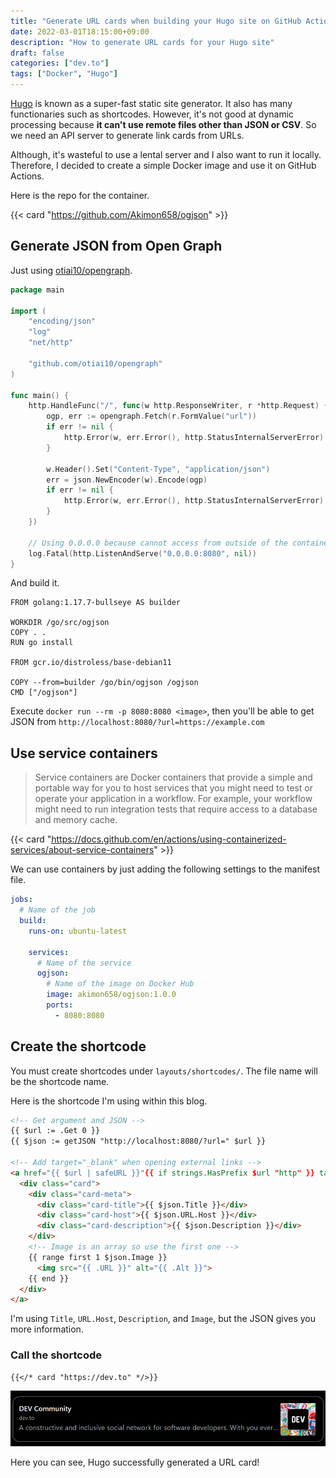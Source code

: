 ```yaml
---
title: "Generate URL cards when building your Hugo site on GitHub Actions"
date: 2022-03-01T18:15:00+09:00
description: "How to generate URL cards for your Hugo site"
draft: false
categories: ["dev.to"]
tags: ["Docker", "Hugo"]
---
```


[Hugo](https://gohugo.io) is known as a super-fast static site generator.
It also has many functionaries such as shortcodes.
However, it's not good at dynamic processing because **it can't use remote files other than JSON or CSV**.
So we need an API server to generate link cards from URLs.

Although, it's wasteful to use a lental server and I also want to run it locally.
Therefore, I decided to create a simple Docker image and use it on GitHub Actions.

Here is the repo for the container.

{{< card "https://github.com/Akimon658/ogjson" >}}

## Generate JSON from Open Graph

Just using [otiai10/opengraph](https://github.com/otiai10/opengraph).

```go:main.go
package main

import (
	"encoding/json"
	"log"
	"net/http"

	"github.com/otiai10/opengraph"
)

func main() {
	http.HandleFunc("/", func(w http.ResponseWriter, r *http.Request) {
		ogp, err := opengraph.Fetch(r.FormValue("url"))
		if err != nil {
			http.Error(w, err.Error(), http.StatusInternalServerError)
		}

		w.Header().Set("Content-Type", "application/json")
		err = json.NewEncoder(w).Encode(ogp)
		if err != nil {
			http.Error(w, err.Error(), http.StatusInternalServerError)
		}
	})

	// Using 0.0.0.0 because cannot access from outside of the container via localhost or 127.0.0.1. Please tell me better solution if you know
	log.Fatal(http.ListenAndServe("0.0.0.0:8080", nil))
}
```

And build it.

```dockerfile:Dockerfile
FROM golang:1.17.7-bullseye AS builder

WORKDIR /go/src/ogjson
COPY . .
RUN go install

FROM gcr.io/distroless/base-debian11

COPY --from=builder /go/bin/ogjson /ogjson
CMD ["/ogjson"]
```

Execute `docker run --rm -p 8080:8080 <image>`, then you'll be able to get JSON from `http://localhost:8080/?url=https://example.com`

## Use service containers

> Service containers are Docker containers that provide a simple and portable way for you to host services that you might need to test or operate your application in a workflow. For example, your workflow might need to run integration tests that require access to a database and memory cache.

{{< card "https://docs.github.com/en/actions/using-containerized-services/about-service-containers" >}}

We can use containers by just adding the following settings to the manifest file.

```yaml:.github/workflows/build.yml
jobs:
  # Name of the job
  build:
    runs-on: ubuntu-latest

    services:
      # Name of the service
      ogjson:
        # Name of the image on Docker Hub
        image: akimon658/ogjson:1.0.0
        ports:
          - 8080:8080
```

## Create the shortcode

You must create shortcodes under `layouts/shortcodes/`.
The file name will be the shortcode name.

Here is the shortcode I'm using within this blog.

```html
<!-- Get argument and JSON -->
{{ $url := .Get 0 }}
{{ $json := getJSON "http://localhost:8080/?url=" $url }}

<!-- Add target="_blank" when opening external links -->
<a href="{{ $url | safeURL }}"{{ if strings.HasPrefix $url "http" }} target="_blank" rel="noopener noreferrer"{{ end }}>
  <div class="card">
    <div class="card-meta">
      <div class="card-title">{{ $json.Title }}</div>
      <div class="card-host">{{ $json.URL.Host }}</div>
      <div class="card-description">{{ $json.Description }}</div>
    </div>
    <!-- Image is an array so use the first one -->
    {{ range first 1 $json.Image }}
      <img src="{{ .URL }}" alt="{{ .Alt }}">
    {{ end }}
  </div>
</a>
```

I'm using `Title`, `URL.Host`, `Description`, and `Image`, but the JSON gives you more information.

### Call the shortcode

```markdown
{{</* card "https://dev.to" */>}}
```

![Generated card](./dev-card.webp)

Here you can see, Hugo successfully generated a URL card!
